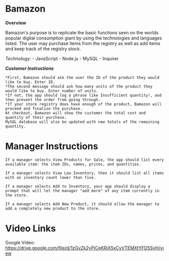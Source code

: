 # Bamazon
 
**Overview**

Bamazon's purpose is to replicate the basic functions seen on the worlds popular digital consumption giant by using the technologies and languages listed. The user may purchase items from the registry as well as add items and keep track of the registry stock.

*Technology:*
    - JavaScript
    - Node.js
    - MySQL
    - Inquirer

***Customer Instructions***

    *First, Bamazon should ask the user the ID of the product they would like to buy. Enter ID.
    *The second message should ask how many units of the product they would like to buy. Enter number of units.
    *If not, the app should log a phrase like Insufficient quantity!, and then prevent the order from going through.
    *If your store registry does have enough of the product, Bamazon will proceed and finalize the purchase.
    At checkout, Bamazon will show the customer the total cost and quantity of their purchase.
    MySQL database will also be updated with new totals of the remaining quantity.

# Manager Instructions

    If a manager selects View Products for Sale, the app should list every available item: the item IDs, names, prices, and quantities.

    If a manager selects View Low Inventory, then it should list all items with an inventory count lower than five.

    If a manager selects Add to Inventory, your app should display a prompt that will let the manager "add more" of any item currently in the store.

    If a manager selects Add New Product, it should allow the manager to add a completely new product to the store.

# Video Links
Google Video: https://drive.google.com/file/d/1zGvZk2yPiCeKRjX5xCvVTEMXtYFD5SyH/view

